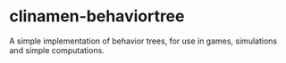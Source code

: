 # clinamen-behaviortree
A simple implementation of behavior trees, for use in games, simulations and simple computations.

